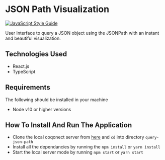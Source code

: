 # JSON Path Visualization
[![JavaScript Style Guide](https://img.shields.io/badge/code_style-standard-brightgreen.svg)](https://standardjs.com)

User Interface to query a JSON object using the ​JSONPath​ with an instant and beautiful visualization.

## Technologies Used
- React.js
- TypeScript

## Requirements
The following should be installed in your machine
- Node v10 or higher versions

## How To Install And Run The Application
* Clone the local coqonect server from [here]('https://github.com/Hector101/query-json-path') and `cd` into directory `query-json-path`
* Install all the dependancies by running the `npm install` or `yarn install`
* Start the local server mode by running `npm start` or `yarn start`
